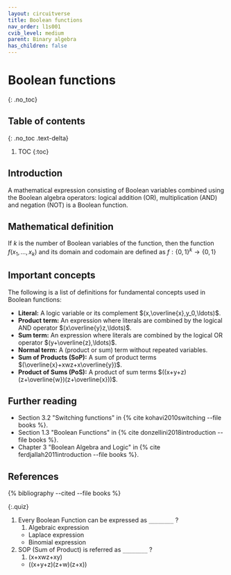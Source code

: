 ```yaml
---
layout: circuitverse
title: Boolean functions
nav_order: l1s001
cvib_level: medium
parent: Binary algebra
has_children: false
---
```



# Boolean functions
{: .no_toc}


## Table of contents
{: .no_toc .text-delta}

1. TOC
{:toc}


## Introduction

A mathematical expression consisting of Boolean variables combined using the Boolean algebra operators: logical addition (OR), multiplication (AND) and negation (NOT) is a Boolean function.


## Mathematical definition

If $k$ is the number of Boolean variables of the function, then the function $f(x_1,\ldots,x_k)$ and its domain and codomain are defined as $f:\{0,1\}^k\rightarrow\{0,1\}$


## Important concepts

The following is a list of definitions for fundamental concepts used in Boolean functions:

-   **Literal:** A logic variable or its complement $(x,\overline{x},y_0,\ldots)$.
-   **Product term:** An expression where literals are combined by the logical AND operator $(x\overline{y}z,\ldots)$.
-   **Sum term:** An expression where literals are combined by the logical OR operator $(y+\overline{z},\ldots)$.
-   **Normal term:** A (product or sum) term without repeated variables.
-   **Sum of Products (SoP):** A sum of product terms $(\overline{x}+xwz+x\overline{y})$.
-   **Product of Sums (PoS):** A product of sum terms $((x+y+z)(z+\overline{w})(z+\overline{x}))$.


## Further reading

-   Section 3.2 "Switching functions" in {% cite kohavi2010switching --file books %}.
-   Section 1.3 "Boolean Functions" in {% cite donzellini2018introduction --file books %}.
-   Chapter 3 "Boolean Algebra and Logic" in {% cite ferdjallah2011introduction --file books %}.


## References

{% bibliography --cited --file books %}

{:.quiz}
1. Every Boolean Function can be expressed as `________` ?
   1. Algebraic expression
   * Laplace expression
   * Binomial expression
2. SOP (Sum of Product) is referred as `________` ?
   1. (x+xwz+xy)
   * ((x+y+z)(z+w)(z+x))
